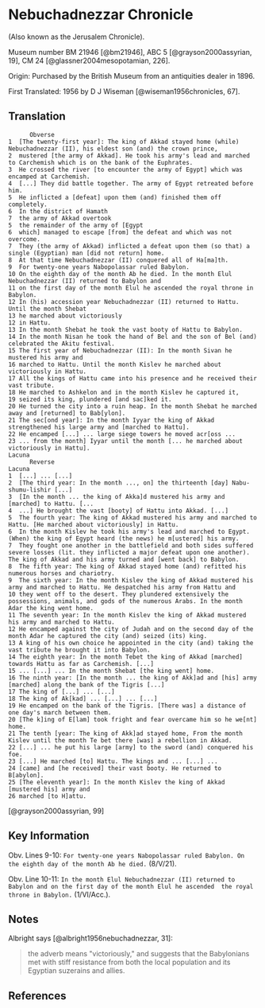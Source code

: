 # Nebuchadnezzar Chronicle

(Also known as the Jerusalem Chronicle).

Museum number BM 21946 [@bm21946], ABC 5 [@grayson2000assyrian, 19], CM 24 [@glassner2004mesopotamian, 226].

Origin: Purchased by the British Museum from an antiquities dealer in 1896.

First Translated: 1956 by D J Wiseman [@wiseman1956chronicles, 67].

## Translation
```
      Obverse
1  [The twenty-first year]: The king of Akkad stayed home (while) Nebuchadnezzar (II), his eldest son (and) the crown prince,
2  mustered [the army of Akkad]. He took his army's lead and marched to Carchemish which is on the bank of the Euphrates.
3  He crossed the river [to encounter the army of Egypt] which was encamped at Carchemish.
4  [...] They did battle together. The army of Egypt retreated before him.
5  He inflicted a [defeat] upon them (and) finished them off completely.
6  In the district of Hamath
7  the army of Akkad overtook
5  the remainder of the army of [Egypt
6  which] managed to escape [from] the defeat and which was not overcome.
7  They (the army of Akkad) inflicted a defeat upon them (so that) a single (Egyptian) man [did not return] home.
8  At that time Nebuchadnezzar (II) conquered all of Ha[ma]th.
9  For twenty-one years Nabopolassar ruled Babylon.
10 On the eighth day of the month Ab he died. In the month Elul Nebuchadnezzar (II) returned to Babylon and
11 on the first day of the month Elul he ascended the royal throne in Babylon.
12 In (his) accession year Nebuchadnezzar (II) returned to Hattu. Until the month Shebat
13 he marched about victoriously
12 in Hattu.
13 In the month Shebat he took the vast booty of Hattu to Babylon.
14 In the month Nisan he took the hand of Bel and the son of Bel (and) celebrated the Akitu festival.
15 The first year of Nebuchadnezzar (II): In the month Sivan he mustered his army and
16 marched to Hattu. Until the month Kislev he marched about victoriously in Hattu.
17 All the kings of Hattu came into his presence and he received their vast tribute.
18 He marched to Ashkelon and in the month Kislev he captured it,
19 seized its king, plundered [and sac]ked it.
20 He turned the city into a ruin heap. In the month Shebat he marched away and [returned] to Bab[ylon].
21 The sec[ond year]: In the month Iyyar the king of Akkad strengthened his large army and [marched to Hattu].
22 He encamped [...] ... large siege towers he moved acr[oss ...
23 ... from the month] Iyyar until the month [... he marched about victoriously in Hattu].
Lacuna
      Reverse
Lacuna
1  [...] ... [...]
2  [The third year: In the month ..., on] the thirteenth [day] Nabu-shumu-lishir [...]
3  [In the month ... the king of Akka]d mustered his army and [marched] to Hattu. [...
4  ...] He brought the vast [booty] of Hattu into Akkad. [...]
5  The fourth year: The king of Akkad mustered his army and marched to Hattu. [He marched about victoriously] in Hattu.
6  In the month Kislev he took his army's lead and marched to Egypt. (When) the king of Egypt heard (the news) he m[ustered] his army.
7  They fought one another in the battlefield and both sides suffered severe losses (lit. they inflicted a major defeat upon one another). The king of Akkad and his army turned and [went back] to Babylon.
8  The fifth year: The king of Akkad stayed home (and) refitted his numerous horses and chariotry.
9  The sixth year: In the month Kislev the king of Akkad mustered his army and marched to Hattu. He despatched his army from Hattu and
10 they went off to the desert. They plundered extensively the possessions, animals, and gods of the numerous Arabs. In the month Adar the king went home.
11 The seventh year: In the month Kislev the king of Akkad mustered his army and marched to Hattu.
12 He encamped against the city of Judah and on the second day of the month Adar he captured the city (and) seized (its) king.
13 A king of his own choice he appointed in the city (and) taking the vast tribute he brought it into Babylon.
14 The eighth year: In the month Tebet the king of Akkad [marched] towards Hattu as far as Carchemish. [...]
15 ... [...] ... In the month Shebat [the king went] home.
16 The ninth year: [In the month ... the king of Akk]ad and [his] army [marched] along the bank of the Tigris [...]
17 The king of [...] ... [...]
18 The king of Ak[kad] ... [...] ... [...]
19 He encamped on the bank of the Tigris. [There was] a distance of one day's march between them.
20 [The k]ing of E[lam] took fright and fear overcame him so he we[nt] home.
21 The tenth [year: The king of Akk]ad stayed home, From the month Kislev until the month Te bet there [was] a rebellion in Akkad.
22 [...] ... he put his large [army] to the sword (and) conquered his foe.
23 [...] He marched [to] Hattu. The kings and ... [...] ...
24 [came] and [he received] their vast booty. He returned to B[abylon].
25 [The eleventh year]: In the month Kislev the king of Akkad [mustered his] army and
26 marched [to H]attu.
```
[@grayson2000assyrian, 99]

## Key Information

Obv. Lines 9-10: `For twenty-one years Nabopolassar ruled Babylon. On the eighth day of the month Ab he died.` (8/V/21).

Obv. Line 10-11: `In the month Elul Nebuchadnezzar (II) returned to Babylon and on the first day of the month Elul he ascended 
the royal throne in Babylon.` (1/VI/Acc.).

## Notes

Albright says [@albright1956nebuchadnezzar, 31]:

> the adverb means "victoriously," and suggests that the Babylonians met with stiff resistance
  from both the local population and its Egyptian suzerains and allies.

## References
